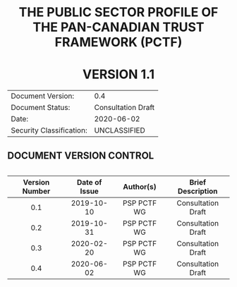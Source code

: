 
<a name="cover"></a>

<div class="breaker"></div>

<h1 style="text-align:center"> THE PUBLIC SECTOR PROFILE OF THE PAN-CANADIAN TRUST FRAMEWORK (PCTF) </h1>

<h1 style="text-align:center"> VERSION 1.1 </h1>

<table>
  <tr>
    <td>Document Version:</td>
    <td>0.4</td>
  </tr>
  <tr>
    <td>Document Status:</td>
    <td>Consultation Draft</td>
  </tr>
  <tr>
    <td>Date:</td>
    <td>2020-06-02</td>
  </tr>
  <tr>
    <td>Security Classification:</td>
    <td>UNCLASSIFIED</td>
  </tr>
<table>

## DOCUMENT VERSION CONTROL 

| Version Number | Date of Issue | Author(s)   | Brief Description  |
| :------------: | :-----------: | :---------: | :----------------: |
| 0.1            | 2019-10-10    | PSP PCTF WG | Consultation Draft |
| 0.2            | 2019-10-31    | PSP PCTF WG | Consultation Draft |
| 0.3            | 2020-02-20    | PSP PCTF WG | Consultation Draft |
| 0.4            | 2020-06-02    | PSP PCTF WG | Consultation Draft |
